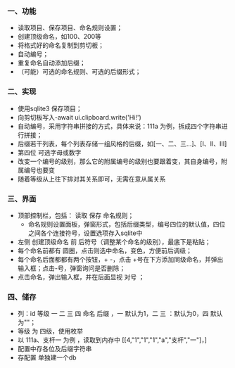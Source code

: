 ### 一、功能
- 读取项目、保存项目、命名规则设置；
- 创建顶级命名，如100、200等
- 将格式好的命名复制到剪切板；
- 自动编号；
- 重复命名自动添加后缀；
- （可能）可选的命名规则、可选的后缀形式；

### 二、实现
- 使用sqlite3 保存项目；
- 向剪切板写入-await ui.clipboard.write('Hi!')
- 自动编号，采用字符串拼接的方式，具体来说：111a 为例，拆成四个字符串进行拼接；
- 后缀若干列表，每个列表存储一组风格的后缀，如[一、二、三...]、[Ⅰ、Ⅱ、Ⅲ]
- 第四位 可选字母或数字
- 改变一个编号的级别，那么它的附属编号的级别也要跟着变，其自身编号，附属编号也要变
- 随着等级从上往下排对其关系即可，无需在意从属关系

### 三、界面
- 顶部控制栏，包括： 读取 保存 命名规则；
  - 命名规则设置面板，弹窗形式，包括后缀类型，编号四位的默认值，四位之间各个连接符号，设置选项存入sqlite中
- 左侧 创建顶级命名 前 后符号（调整某个命名的级别），最底下是粘贴；
- 每个命名前都有 圆圈，点击则选中命名，变色，方便前后调级；
- 每个命名后面都都有两个按钮，+ -，点击 +号在下方添加同级命名，并弹出输入框；点击-号，弹窗询问是否删除；
- 点击命名，弹出输入框，并在后面显视 对号 ；

### 四、储存
- 列：id 等级 一 二 三 四 命名 后缀 ，一 默认为1，二 三 ：默认为0，四 默认为""；
- 等级 为 四级，使用枚举
- 以 111a、支杆一 为例 ，读取到内存中 [[4,"1","1","1","a","支杆","一"]，] 
- 配置中存各位及后缀字符串
- 存配置 单独建一个db